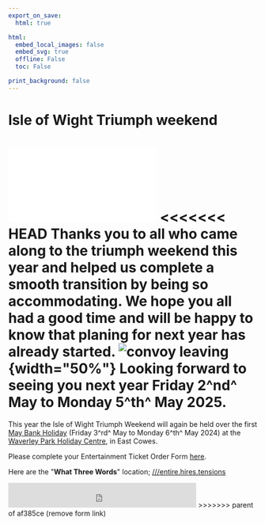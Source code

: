 ```yaml
---
export_on_save:
  html: true

html:
  embed_local_images: false
  embed_svg: true
  offline: False
  toc: False

print_background: false
---
```


# Isle of Wight Triumph weekend

![menubar](/dev/menubar.md)
<<<<<<< HEAD
Thanks you to all who came along to the triumph weekend this year and helped us complete a smooth transition by being so accommodating. We hope you all had a good time and will be happy to know that planing for next year has already started.
![convoy leaving](/assets/convoy.GIF){width="50%"}
Looking forward to seeing you next year Friday 2^nd^ May to Monday 5^th^ May 2025.
=======
This year the Isle of Wight Triumph Weekend will again be held over the first [May Bank Holiday](/iow.ics) (Friday 3^rd^ May to Monday 6^th^ May 2024) at the [Waverley Park Holiday Centre](https://www.waverleypark.co.uk/), in East Cowes.

Please complete your Entertainment Ticket Order Form [here](https://forms.office.com/r/VHNhMULfGZ?origin=lprLink).

Here are the "**What Three Words**" location;
[///entire.hires.tensions](https://w3w.co/entire.hires.tensions)

<iframe src="https://free.timeanddate.com/countdown/i96aulz5/n2478/cf12/cm0/cu2/ct0/cs1/ca0/co1/cr0/ss0/cac000/cpc000/pcfff/tcfff/fs100/szw320/szh135/tatTime%20until%20IOW%20TSSC%20Triumph%20Weekend/tac000/tptTime%20since%20Event%20started%20in/tpc000/iso2024-05-03T16:00:00" allowtransparency="true" frameborder="0" width="380" height="50"></iframe>
>>>>>>> parent of af385ce (remove form link)
